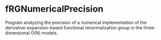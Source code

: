 # fRGNumericalPrecision
Program analyzing the precision of a numerical implementation of the derivative-expansion-based functional renormalization group in the three-dimensional O(N) models.

